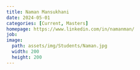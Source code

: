 ```yaml
---
title: Naman Mansukhani
date: 2024-05-01
categories: [Current, Masters]
homepage: https://www.linkedin.com/in/namanman/
job: 
image:
  path: assets/img/Students/Naman.jpg
  width: 200
  height: 200
---
```


